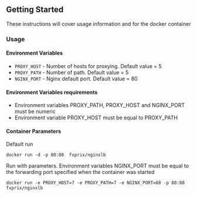 ## Getting Started

These instructions will cover usage information and for the docker container 

### Usage

#### Environment Variables

* `PROXY_HOST` - Number of hosts for proxying. Default value = 5
* `PROXY_PATH` - Number of path. Default value = 5
* `NGINX_PORT` - Nginx default port. Default value  = 80

#### Environment Variables requirements

* Environment variables PROXY_PATH, PROXY_HOST and NGINX_PORT must be numeric
* Environment variable PROXY_HOST must be equal to PROXY_PATH

#### Container Parameters

Default run

```shell
docker run -d -p 80:80  fxprix/nginxlb
```

Run with parameters. Environment variables NGINX_PORT must be equal to the forwarding port specified when the container was started

```shell
docker run -e PROXY_HOST=7 -e PROXY_PATH=7 -e NGINX_PORT=88 -p 80:88  fxprix/nginxlb
```

